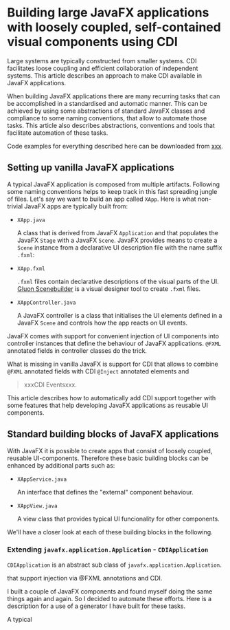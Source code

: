 # Building large JavaFX applications with loosely coupled, self-contained visual components using CDI

Large systems are typically constructed from smaller systems. CDI facilitates loose coupling and efficient collaboration of independent systems. This article describes an approach to make CDI available in JavaFX applications.

When building JavaFX applications there are many recurring tasks that can be accomplished in a standardised and automatic manner. This can be achieved by using some abstractions of standard JavaFX classes and compliance to some naming conventions, that allow to automate those tasks. This article also describes abstractions, conventions and tools that facilitate automation of these tasks.

Code examples for everything described here can be downloaded from [xxx](xxx).

## Setting up vanilla JavaFX applications

A typical JavaFX application is composed from multiple artifacts. Following some naming conventions helps to keep track in this fast spreading jungle of files. Let's say we want to build an app called ```XApp```. Here is what non-trivial JavaFX apps are typically built from:

* ```XApp.java```

  A class that is derived from JavaFX ```Application``` and that populates the JavaFX ```Stage``` with a JavaFX ```Scene```. JavaFX provides means to create a ```Scene``` instance from a declarative UI description file with the name suffix ```.fxml```: 

* ```XApp.fxml```
 
   ```.fxml``` files contain declarative descriptions of the visual parts of the UI. [Gluon Scenebuilder](https://gluonhq.com/products/scene-builder/) is a visual designer tool to create ```.fxml``` files.

* ```XAppController.java```

  A JavaFX controller is a class that initialises the UI elements defined in a JavaFX ```Scene``` and controls how the app reacts on UI events.


JavaFX comes with support for convenient injection of UI components into controller instances that define the behaviour of JavaFX applications. ```@FXML``` annotated fields in controller classes do the trick.

What is missing in vanilla JavaFX is support for CDI that allows to combine ```@FXML``` annotated fields with CDI ```@Inject``` annotated elements and 

> xxxCDI Eventsxxx.

This article describes how to automatically add CDI support together with some features that help developing JavaFX applications as reusable UI components.

## Standard building blocks of JavaFX applications


With JavaFX it is possible to create apps that consist of loosely coupled, reusable UI-components. Therefore these basic building blocks can be enhanced by additional parts such as:

* ```XAppService.java```

  An interface that defines the "external" component behaviour.

* ```XAppView.java```

  A view class that provides typical UI funcionality for other components.

We'll have a closer look at each of these building blocks in the following.

### Extending ```javafx.application.Application``` -  ```CDIApplication```

```CDIApplication``` is an abstract sub class of ```javafx.application.Application```.

 that support injection via @FXML annotations and CDI.

I built a couple of JavaFX components and found myself doing the same things again and again. So I decided to automate these efforts. Here is a description for a use of a generator I have built for these tasks.

A typical 